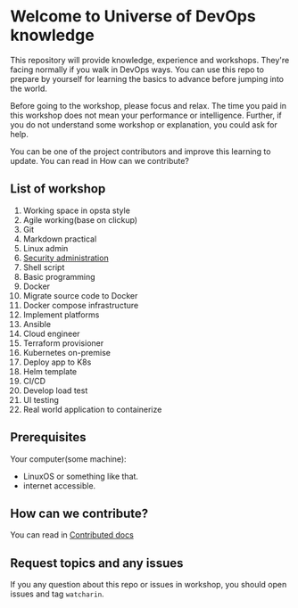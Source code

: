# Welcome to Universe of DevOps knowledge

This repository will provide knowledge, experience and workshops. They're facing normally if you walk in DevOps ways. You can use this repo to prepare by yourself for learning the basics to advance before jumping into the world.  

Before going to the workshop, please focus and relax. The time you paid in this workshop does not mean your performance or intelligence. Further, if you do not understand some workshop or explanation, you could ask for help.  

You can be one of the project contributors and improve this learning to update. You can read in How can we contribute?  

## List of workshop

1. Working space in opsta style
2. Agile working(base on clickup)
3. Git
4. Markdown practical
5. Linux admin
6. [Security administration](./6.Security%20administration/README.md)
7. Shell script
8. Basic programming
9. Docker
10. Migrate source code to Docker
11. Docker compose infrastructure
12. Implement platforms
13. Ansible
14. Cloud engineer
15. Terraform provisioner
16. Kubernetes on-premise
17. Deploy app to K8s
18. Helm template
19. CI/CD
20. Develop load test
21. UI testing
22. Real world application to containerize

## Prerequisites

Your computer(some machine):

- LinuxOS or something like that.
- internet accessible.

## How can we contribute?

You can read in [Contributed docs](./Contribute.md)

## Request topics and any issues

If you any question about this repo or issues in workshop, you should open issues and tag `watcharin`.
